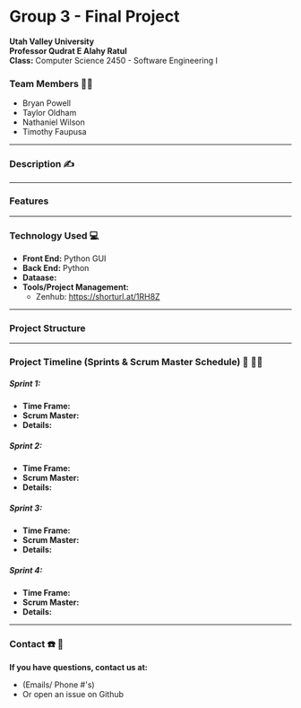 # Group 3 - Final Project

**Utah Valley University**  
**Professor Qudrat E Alahy Ratul**  
**Class:** Computer Science 2450 - Software Engineering I  

### Team Members 👨‍💻

- Bryan Powell
- Taylor Oldham
- Nathaniel Wilson
- Timothy Faupusa  
---

### Description ✍️

---

### Features

---

### Technology Used 💻   
- **Front End:** Python GUI  
- **Back End:** Python   
- **Dataase:**  
- **Tools/Project Management:**
  - Zenhub: https://shorturl.at/1RH8Z
---

### Project Structure

---

### Project Timeline (Sprints & Scrum Master Schedule) 📆 🏃‍♂️

##### Sprint 1:

- **Time Frame:** 
- **Scrum Master:**
- **Details:**

##### Sprint 2:
- **Time Frame:** 
- **Scrum Master:**
- **Details:**

##### Sprint 3:
- **Time Frame:** 
- **Scrum Master:**
- **Details:**

##### Sprint 4:
- **Time Frame:** 
- **Scrum Master:**
- **Details:**
---

### Contact ☎️ 📧

**If you have questions, contact us at:**
- (Emails/ Phone #'s)
- Or open an issue on Github
